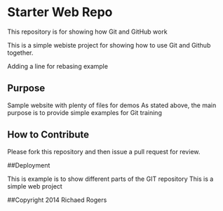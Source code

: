 # Starter Web Repo

This repository is for showing how Git and GitHub work

This is a simple webiste project for showing how
to use Git and Github together.

Adding a line for rebasing example
## Purpose

Sample website with plenty of files for demos
As stated above, the main purpose is to 
provide simple examples for Git training

## How to Contribute
Please fork this repository and then issue a pull request for review.

##Deployment

This is example is to show different parts of the GIT repository 
This is a simple web project


##Copyright
2014 Richaed Rogers